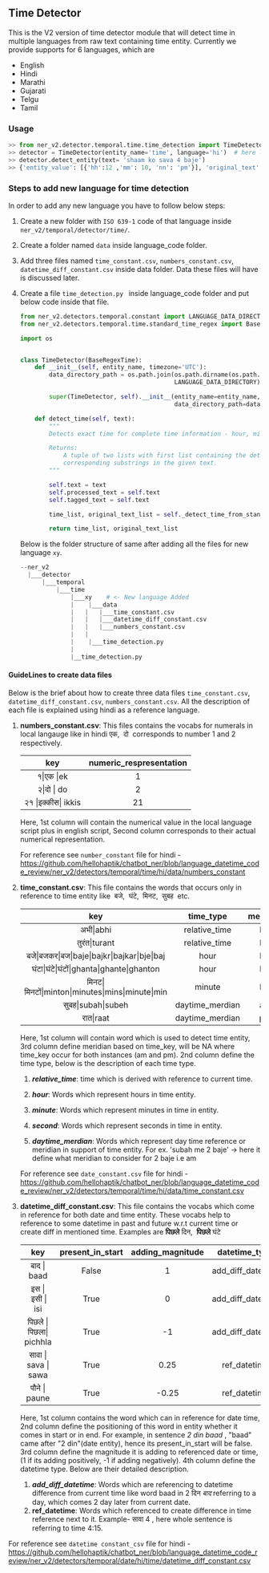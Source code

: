 ## Time Detector 

This is the V2 version of time detector module that will detect time in multiple languages from raw text containing time entity. Currently we provide supports for 6 languages, which are

- English
- Hindi
- Marathi
- Gujarati
- Telgu
- Tamil

### Usage

```python
>> from ner_v2.detector.temporal.time.time_detection import TimeDetector
>> detector = TimeDetector(entity_name='time', language='hi')  # here language will be ISO 639-1 code
>> detector.detect_entity(text= 'shaam ko sava 4 baje')
>> {'entity_value': [{'hh':12 ,'mm': 10, 'nn': 'pm'}], 'original_text':['shaam ko sava 4 baje']}
```



### Steps to add new language for time detection

In order to add any new language you have to follow below steps:

1. Create a new folder with `ISO 639-1`  code of that language inside `ner_v2/temporal/detector/time/`.  

2. Create a folder named `data` inside language_code folder.

3.  Add three files named `time_constant.csv`, `numbers_constant.csv`, `datetime_diff_constant.csv` inside data folder. Data these files will have is discussed later.

4. Create a file `time_detection.py ` inside language_code folder and put below code inside that file.

   ```python
   from ner_v2.detectors.temporal.constant import LANGUAGE_DATA_DIRECTORY
   from ner_v2.detectors.temporal.time.standard_time_regex import BaseRegexTime
   
   import os
   
   
   class TimeDetector(BaseRegexTime):
       def __init__(self, entity_name, timezone='UTC'):
           data_directory_path = os.path.join(os.path.dirname(os.path.abspath(__file__)).rstrip(os.sep),
                                              LANGUAGE_DATA_DIRECTORY)
   
           super(TimeDetector, self).__init__(entity_name=entity_name, timezone=timezone,
                                              data_directory_path=data_directory_path)
   
       def detect_time(self, text):
           """
           Detects exact time for complete time information - hour, minute, time_type available in text
   
           Returns:
               A tuple of two lists with first list containing the detected time entities and second list containing their
               corresponding substrings in the given text.
           """
   
           self.text = text
           self.processed_text = self.text
           self.tagged_text = self.text
   
           time_list, original_text_list = self._detect_time_from_standard_regex()
   
           return time_list, original_text_list
   ```

    

   Below is the folder structure of same after adding all the files for new language `xy`.

   ```python
   --ner_v2
     |___detector
         |___temporal
             |___time
                 |___xy    # <- New language Added 
                 |	  |___data
                 |   |   |___time_constant.csv
                 |   |   |___datetime_diff_constant.csv
                 |   |   |___numbers_constant.csv
                 |   |
                 |	  |___time_detection.py
                 |
                 |__time_detection.py 
   ```



#### GuideLines to create data files

Below is the brief about how to create three data files `time_constant.csv`, `datetime_diff_constant.csv`, `numbers_constant.csv`.  All the description of each file is explained using hindi as a reference language. 

1. **numbers_constant.csv**:  This files contains the vocabs for numerals in local langauge like in hindi एक,  दो  corresponds to number 1 and 2 respectively.

   |        key         | **numeric_respresentation** |
   | :----------------: | :-------------------------: |
   |     १\|एक \|ek     |              1              |
   |    २\|दो \| do     |              2              |
   | २१ \|इक्कीस\| ikkis |             21              |

   Here, 1st column will contain the numerical value in the local language script plus in english script, Second column corresponds to their actual numerical representation.

   For reference see `number_constant` file for hindi - https://github.com/hellohaptik/chatbot_ner/blob/language_datetime_code_review/ner_v2/detectors/temporal/time/hi/data/numbers_constant

    

2. **time_constant.csv**: This file contains the words that occurs only in reference to time entity like  बजे,  घंटे,  मिनट,  सुबह  etc.

   |                       key                       |    time_type    | meridian |
   | :---------------------------------------------: | :-------------: | :------: |
   |                    अभी\|abhi                    |  relative_time  |    NA    |
   |                   तुरंत\|turant                   |  relative_time  |    NA    |
   |   बजे\|बजकर\|बज\|baje\|bajkr\|bajkar\|bje\|baj   |      hour       |    NA    |
   |      घंटा\|घंटे\|घंटों\|ghanta\|ghante\|ghanton      |      hour       |    NA    |
   | मिनट\|मिनटों\|minton\|minutes\|mins\|minute\|min |     minute      |    NA    |
   |                सुबह\|subah\|subeh                | daytime_merdian |    am    |
   |                    रात\|raat                    | daytime_merdian |    pm    |

   Here, 1st column will contain word which is used to detect time entity, 3rd column define meridian based on time_key, will be NA where time_key occur for both instances (am and pm). 2nd column define the time type, below is the description of each time type.

   1. ***relative_time***:  time which is derived with reference to current time.

   2. ***hour***:  Words which represent hours in time entity.

   3. ***minute***: Words which represent minutes in time in entity.

   4. ***second***:  Words which represent seconds in time in entity.

   5. ***daytime_merdian***: Words which represent day time reference or meridian in support of time entity. For ex. 'subah me 2 baje' -> here it define what meridian to consider for 2 baje i.e am

      

   For reference see `date_constant.csv` file for hindi - https://github.com/hellohaptik/chatbot_ner/blob/language_datetime_code_review/ner_v2/detectors/temporal/time/hi/data/time_constant.csv

   

3. **datetime_diff_constant.csv**:  This file contains the vocabs which come in reference for both date and time entity. These vocabs help to reference to some datetime in past and future w.r.t current time or create diff in mentioned time. Examples are  **पिछले** दिन,  **पिछले** घंटे

   |           key           | present_in_start | adding_magnitude |   datetime_type   |
   | :---------------------: | :--------------: | :--------------: | :---------------: |
   |       बाद \| baad       |      False       |        1         | add_diff_datetime |
   |    इस \|  इसी \| isi    |       True       |        0         | add_diff_datetime |
   | पिछले \| पिछला\| pichhla |       True       |        -1        | add_diff_datetime |
   |  सावा \| sava \| sawa   |       True       |       0.25       |   ref_datetime    |
   |      पौने \| paune       |       True       |      -0.25       |   ref_datetime    |

   Here, 1st column contains the word which can in reference for date time, 2nd column define the positioning of this word in entity whether it comes in start or in end. For example, in sentence *2 din baad* ,  "baad" came after "2 din"(date entity), hence its present_in_start will be false.  3rd column define the magnitude it is adding to referenced date or time, (1 if its adding positively, -1 if adding negatively). 4th column define the datetime type. Below are their detailed description.

   1. ***add_diff_datetime***:  Words which are referencing to datetime difference from current time like word baad in 2  दिन *बाद*  referring to a day, which comes 2 day later from current date.
   2. **ref_datetime**: Words which referenced to create difference in time reference next to it. Example- सावा 4 , here whole sentence is referring to time 4:15.

For reference see `datetime constant_csv` file for hindi - https://github.com/hellohaptik/chatbot_ner/blob/language_datetime_code_review/ner_v2/detectors/temporal/date/hi/time/datetime_diff_constant.csv



